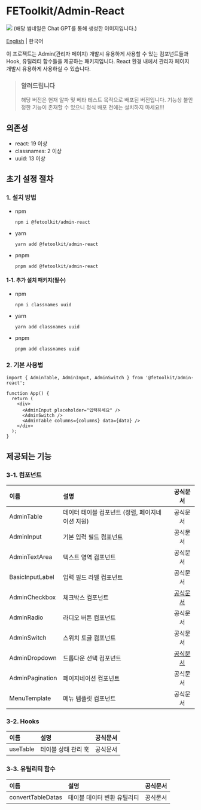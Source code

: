 # FEToolkit/Admin-React

![](https://fejumvuajiwc28287693.gcdn.ntruss.com/fetoolkit/fetoolkit_thumbnail.png)
(해당 썸네일은 Chat GPT를 통해 생성한 이미지입니다.)

[English](./README.md) | 한국어

이 프로젝트는 Admin(관리자 페이지) 개발시 유용하게 사용할 수 있는 컴포넌트들과 Hook, 유틸리티 함수들을 제공하는 패키지입니다. React 환경 내에서 관리자 페이지 개발시 유용하게 사용하실 수 있습니다.

> ### 알려드립니다
>
> 해당 버전은 현재 알파 및 베타 테스트 목적으로 배포된 버전입니다. 기능상 불안정한 기능이 존재할 수 있으니 정식 배포 전에는 설치하지 마세요!!!

## 의존성

- react: 19 이상
- classnames: 2 이상
- uuid: 13 이상

## 초기 설정 절차

### 1. 설치 방법

- npm
  ```
  npm i @fetoolkit/admin-react
  ```
- yarn
  ```
  yarn add @fetoolkit/admin-react
  ```
- pnpm
  ```
  pnpm add @fetoolkit/admin-react
  ```

#### 1-1. 추가 설치 패키지(필수)

- npm
  ```
  npm i classnames uuid
  ```
- yarn
  ```
  yarn add classnames uuid
  ```
- pnpm
  ```
  pnpm add classnames uuid
  ```

### 2. 기본 사용법

```tsx
import { AdminTable, AdminInput, AdminSwitch } from '@fetoolkit/admin-react';

function App() {
  return (
    <div>
      <AdminInput placeholder="입력하세요" />
      <AdminSwitch />
      <AdminTable columns={columns} data={data} />
    </div>
  );
}
```

## 제공되는 기능

### 3-1. 컴포넌트

| 이름            | 설명                                             |                  공식문서                   |
| :-------------- | :----------------------------------------------- | :-----------------------------------------: |
| AdminTable      | 데이터 테이블 컴포넌트 (정렬, 페이지네이션 지원) |                  공식문서                   |
| AdminInput      | 기본 입력 필드 컴포넌트                          |                  공식문서                   |
| AdminTextArea   | 텍스트 영역 컴포넌트                             |                  공식문서                   |
| BasicInputLabel | 입력 필드 라벨 컴포넌트                          |                  공식문서                   |
| AdminCheckbox   | 체크박스 컴포넌트                                | [공식문서](./docs/ko/component_checkbox.md) |
| AdminRadio      | 라디오 버튼 컴포넌트                             |                  공식문서                   |
| AdminSwitch     | 스위치 토글 컴포넌트                             |                  공식문서                   |
| AdminDropdown   | 드롭다운 선택 컴포넌트                           | [공식문서](./docs/ko/component_dropdown.md) |
| AdminPagination | 페이지네이션 컴포넌트                            |                  공식문서                   |
| MenuTemplate    | 메뉴 템플릿 컴포넌트                             |                  공식문서                   |

### 3-2. Hooks

| 이름     | 설명                | 공식문서 |
| :------- | :------------------ | :------: |
| useTable | 테이블 상태 관리 훅 | 공식문서 |

### 3-3. 유틸리티 함수

| 이름              | 설명                        | 공식문서 |
| :---------------- | :-------------------------- | :------: |
| convertTableDatas | 테이블 데이터 변환 유틸리티 | 공식문서 |
